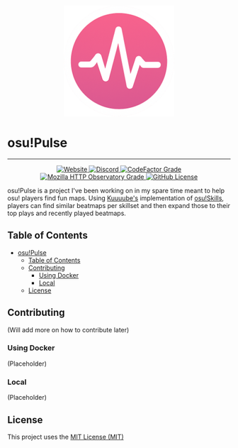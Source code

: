 <p align="center">
    <img width="250" alt="osu!Pulse logo" src="static/favicon.png"/>
</p>

# osu!Pulse

---

<p align="center">
  <a href="https://pulse.layendan.dev">
    <img alt="Website" src="https://img.shields.io/website?url=https%3A%2F%2Fpulse.layendan.dev">
  </a>
  <a href="https://discord.gg/dzTVzeW">
    <img alt="Discord" src="https://img.shields.io/discord/1412900730179944580?logo=discord&color=%235865F2">
  </a>
  <a href="https://www.codefactor.io/repository/github/layendan/osupulse">
    <img alt="CodeFactor Grade" src="https://img.shields.io/codefactor/grade/github/Layendan/osuPulse">
  </a>
  <a href="https://developer.mozilla.org/en-US/observatory/analyze?host=pulse.layendan.dev">
    <img alt="Mozilla HTTP Observatory Grade" src="https://img.shields.io/mozilla-observatory/grade/pulse.layendan.dev">
  </a>
  <a href="https://github.com/Layendan/osuPulse/blob/main/LICENSE">
    <img alt="GitHub License" src="https://img.shields.io/github/license/Layendan/osuPulse">
  </a>
</p>

osu!Pulse is a project I've been working on in my spare time meant to help osu! players find fun maps. Using [Kuuuube's](https://github.com/Kuuuube/osu_skills_rs?tab=readme-ov-file) implementation of [osu!Skills](https://osuskills.com/), players can find similar beatmaps per skillset and then expand those to their top plays and recently played beatmaps.

## Table of Contents

- [osu!Pulse](/#)
  - [Table of Contents](#table-of-contents)
  - [Contributing](#contributing)
    - [Using Docker](#using-docker)
    - [Local](#local)
  - [License](#license)

## Contributing

(Will add more on how to contribute later)

### Using Docker

(Placeholder)

### Local

(Placeholder)

## License

This project uses the [MIT License (MIT)](https://mit-license.org/)
